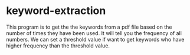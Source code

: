 # keyword-extraction
This program is to get the the keywords from a pdf file based on the number of times they have been used. It will tell you the frequency of all numbers. We can set a threshold value if want to get keywords who have higher frequency than the threshold value.
